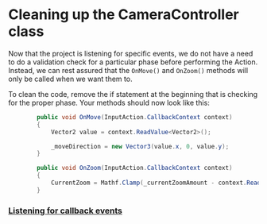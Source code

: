 # Cleaning up the CameraController class

Now that the project is listening for specific events, we do not have a need to do a validation check for a particular phase before performing the Action. Instead, we can rest assured that the `OnMove()` and `OnZoom()` methods will only be called when we want them to. 

To clean the code, remove the if statement at the beginning that is checking for the proper phase. Your methods should now look like this:

```csharp
        public void OnMove(InputAction.CallbackContext context)
        {
            Vector2 value = context.ReadValue<Vector2>();

            _moveDirection = new Vector3(value.x, 0, value.y);
        }

        public void OnZoom(InputAction.CallbackContext context)
        {
            CurrentZoom = Mathf.Clamp(_currentZoomAmount - context.ReadValue<Vector2>().y, ZoomMax, ZoomMin);
        }

```
### [Listening for callback events](./pt-2-listening-for-callback-events.md)
